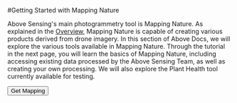 #Getting Started with Mapping Nature

Above Sensing's main photogrammetry tool is Mapping Nature. As explained in the [Overview](../mappingnature.md), Mapping Nature
 is capable of creating various products derived from drone imagery. In this section of Above Docs, we will explore the various 
tools available in Mapping Nature. Through the tutorial in the next page, you will learn the basics of Mapping Nature, including 
accessing existing data processed by the Above Sensing Team, as well as creating your own processing. We will also explore the 
Plant Health tool currently available for testing.

<a><button name="button" class = "md-button md-button--primary" onclick="window.location.href = '../tutorial1.md';" >Get Mapping</button></a>

